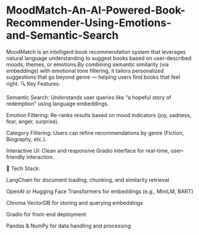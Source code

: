 # MoodMatch-An-AI-Powered-Book-Recommender-Using-Emotions-and-Semantic-Search
MoodMatch is an intelligent book recommendation system that leverages natural language understanding to suggest books based on user-described moods, themes, or emotions.By combining semantic similarity (via embeddings) with emotional tone filtering, it tailors personalized suggestions that go beyond genre — helping users find books that feel right.
🔍 Key Features:

Semantic Search: Understands user queries like “a hopeful story of redemption” using language embeddings.

Emotion Filtering: Re-ranks results based on mood indicators (joy, sadness, fear, anger, surprise).

Category Filtering: Users can refine recommendations by genre (Fiction, Biography, etc.).

Interactive UI: Clean and responsive Gradio interface for real-time, user-friendly interaction.

🧠 Tech Stack:

LangChain for document loading, chunking, and similarity retrieval

OpenAI or Hugging Face Transformers for embeddings (e.g., MiniLM, BART)

Chroma VectorDB for storing and querying embeddings

Gradio for front-end deployment

Pandas & NumPy for data handling and processing
